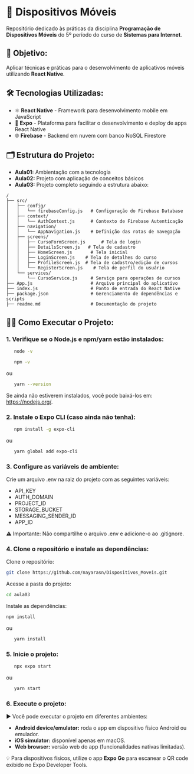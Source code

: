 # 📱 Dispositivos Móveis
Repositório dedicado às práticas da disciplina **Programação de Dispositivos Móveis** do 5º período do curso de **Sistemas para Internet**.

## 🎯 Objetivo:
Aplicar técnicas e práticas para o desenvolvimento de aplicativos móveis utilizando **React Native**.

## 🛠 Tecnologias Utilizadas:
- ⚛️ **React Native** - Framework para desenvolvimento mobile em JavaScript
- 🚀 **Expo** - Plataforma para facilitar o desenvolvimento e deploy de apps React Native
- 🌐 **Firebase** - Backend em nuvem com banco NoSQL Firestore

## 🗂️ Estrutura do Projeto:

- **Aula01:** Ambientação com a tecnologia
- **Aula02:** Projeto com aplicação de conceitos básicos
- **Aula03:** Projeto completo seguindo a estrutura abaixo:

```
/  
├── src/  
│   ├── config/                  
│   │   └── firebaseConfig.js   # Configuração do Firebase Database 
│   ├── context/                
│   │   └── AuthContext.js      # Contexto de Firebase Autenticação  
│   ├── navigation/              
│   │   └── AppNavigation.js    # Definição das rotas de navegação  
│   ├── screens/                 
│   │   ├── CursoFormScreen.js      # Tela de login  
│   │   ├── DetailsScreen.js   # Tela de cadastro  
│   │   ├── HomeScreen.js       # Tela inicial  
│   │   ├── LoginScreen.js    # Tela de detalhes do curso  
│   │   ├── ProfileScreen.js  # Tela de cadastro/edição de cursos  
│   │   └── RegisterScreen.js    # Tela de perfil do usuário  
│   └── services/                
│       └── CursoService.js     # Serviço para operações de cursos 
├── App.js                      # Arquivo principal do aplicativo  
├── index.js                    # Ponto de entrada do React Native   
├── package.json                # Gerenciamento de dependências e scripts  
├── readme.md                   # Documentação do projeto  

```


## 🧑‍💻 Como Executar o Projeto:

### 1. Verifique se o Node.js e npm/yarn estão instalados:

```sh
   node -v
   ```
```sh
   npm -v
   ```
   ou
```sh
   yarn --version
   ```
Se ainda não estiverem instalados, você pode baixá-los em: https://nodejs.org/.

### 2. Instale o Expo CLI (caso ainda não tenha):

```sh
   npm install -g expo-cli
   ```
   ou
```sh
   yarn global add expo-cli
   ```

### 3. Configure as variáveis de ambiente:
Crie um arquivo .env na raiz do projeto com as seguintes variáveis:

- API_KEY
- AUTH_DOMAIN
- PROJECT_ID
- STORAGE_BUCKET
- MESSAGING_SENDER_ID
- APP_ID

⚠️ Importante: Não compartilhe o arquivo .env e adicione-o ao .gitignore.

### 4. Clone o repositório e instale as dependências:

Clone o repositório:
   ```sh
   git clone https://github.com/nayarasn/Dispositivos_Moveis.git
   ```
Acesse a pasta do projeto:
   ```sh
   cd aula03
   ```
Instale as dependências:
   ```sh
   npm install
   ```
   ou
```sh
   yarn install
   ```

### 5. Inicie o projeto:

```sh
   npx expo start
   ```
   ou
```sh
   yarn start
   ```

### 6. Execute o projeto:
▶️ Você pode executar o projeto em diferentes ambientes:

- **Android device/emulator:** roda o app em dispositivo físico Android ou emulador.
- **iOS simulator:** disponível apenas em macOS.
- **Web browser:** versão web do app (funcionalidades nativas limitadas).

💡 Para dispositivos físicos, utilize o app **Expo Go** para escanear o QR code exibido no Expo Developer Tools.
 
 <!--
## 📌 Acompanhe o projeto:
EM DESENVOLVIMENTO
-->